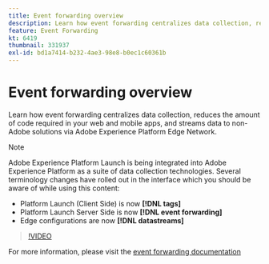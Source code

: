 ```yaml
---
title: Event forwarding overview
description: Learn how event forwarding centralizes data collection, reduces the amount of code required in your web and mobile apps, and streams data to non-Adobe solutions via Adobe Experience Platform Edge Network.
feature: Event Forwarding
kt: 6419
thumbnail: 331937
exl-id: bd1a7414-b232-4ae3-98e8-b0ec1c60361b
---
```

# Event forwarding overview

Learn how event forwarding centralizes data collection, reduces the amount of code required in your web and mobile apps, and streams data to non-Adobe solutions via Adobe Experience Platform Edge Network.

>[!NOTE]
>
>Adobe Experience Platform Launch is being integrated into Adobe Experience Platform as a suite of data collection technologies. Several terminology changes have rolled out in the interface which you should be aware of while using this content:
>
> * Platform Launch (Client Side) is now **[!DNL tags]** 
> * Platform Launch Server Side is now **[!DNL event forwarding]** 
> * Edge configurations are now **[!DNL datastreams]**

>[!VIDEO](https://video.tv.adobe.com/v/331937?quality=12&learn=on)

For more information, please visit the [event forwarding documentation](https://experienceleague.adobe.com/docs/experience-platform/tags/event-forwarding/overview.html)
